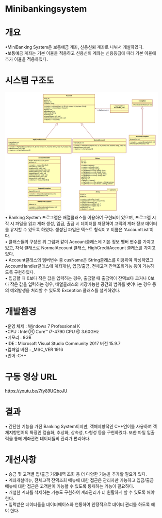 # **Minibankingsystem**  

# **개요**  
•MiniBanking System은 보통예금 계좌, 신용신뢰 계좌로 나눠서 개설하였다.  
•보통예금 계좌는 기본 이율을 적용하고 신용신뢰 계좌는 신용등급에 따라 기본 이율에 추가 이율을 적용하였다.   

# **시스템 구조도**  
![클래스다이어그램](./개발기술문서/클래스다이어그램.PNG)  
• Banking System 프로그램은 배열클래스를 이용하여 구현되어 있으며, 프로그램 시작 시 파일을 읽고 계좌 생성, 입금, 출금 시 데이터를 저장하여 고객의 계좌 정보 데이터를 유지할 수 있도록 하였다. 생성된 파일은 텍스트 형식이고 이름은 ‘AccountList’이다.  
• 클래스들의 구성은 위 그림과 같이 Account클래스에 기본 정보 멤버 변수를 가지고 있고, 자식 클래스로 NormalAccount 클래스, HighCreditAccount 클래스를 가지고 있다.   
• Account클래스의 멤버변수 중 cusName은 String클래스를 이용하여 작성하였고 AccountHandler클래스에 계좌개설, 입금/출금, 전체고객 잔액조회기능 등이 가능하도록 구현하였다.  
• 입금할 때 0보다 작은 값을 입력하는 경우, 출금할 때 출금액이 잔액보다 크거나 0보다 작은 값을 입력하는 경우, 배열클래스의 저장가능한 공간의 범위를 벗어나는 경우 등의 예외발생을 처리할 수 있도록 Exception 클래스를 설계하였다.  

# **개발환경**  
•운영 체제 : Windows 7 Professional K  
•CPU : IntelⓇ Core™ i7-4790 CPU @ 3.60GHz  
•메모리 : 8GB  
•IDE : Microsoft Visual Studio Community 2017 버전 15.9.7  
•컴파일 버전 : _MSC_VER 1916   
•언어 :C++  

# **구동 영상 URL**  
https://youtu.be/7fy89UQboJU  
# **결과**  
• 간단한 기능을 가진 Banking System이지만, 객체지향적인 C++언어를 사용하여 객체지향언어의 특징인 캡슐화, 추상화, 상속성, 다형성 등을 구현하였다. 또한 파일 입출력을 통해 계좌관련 데이터들의 관리가 편리하다.  

# **개선사항**
• 송금 및 고객별 입/출금 거래내역 조회 등 더 다양한 기능을 추가할 필요가 있다.  
• 계좌개설메뉴, 전체고객 잔액조회 메뉴에 대한 접근은 관리자만 가능하고 입금/출금 메뉴에 대한 접근은 고객만이 가능할 수 있도록 통제하는 기능이 필요하다.  
• 개설한 계좌를 삭제하는 기능도 구현하여 계좌관리가 더 원활하게 할 수 있도록 해야 한다.  
• 입력받은 데이터들을 데이터베이스와 연동하여 안정적으로 데이터 관리를 하도록 해야 한다.  
